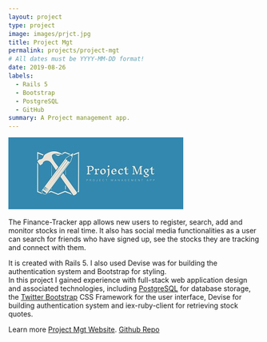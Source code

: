 ```yaml
---
layout: project
type: project
image: images/prjct.jpg
title: Project Mgt
permalink: projects/project-mgt
# All dates must be YYYY-MM-DD format!
date: 2019-08-26
labels:
  - Rails 5
  - Bootstrap
  - PostgreSQL
  - GitHub
summary: A Project management app.
---
```


<img class="ui medium right floated rounded image" src="../images/prjct2.jpg">

The Finance-Tracker app allows new users to register, search, add and monitor stocks in real time. It also has social media functionalities as a user can search for friends who have signed up, see the stocks they are tracking and connect with them.

It is created with Rails 5. I also used Devise was for building the authentication system and Bootstrap for styling.  
In this project I gained experience with full-stack web application design and associated technologies, including [PostgreSQL](https://www.postgresql.org/) for database storage, the [Twitter Bootstrap](http://getbootstrap.com/) CSS Framework for the user interface, Devise for building authentication system and iex-ruby-client for retrieving stock quotes. 
 
Learn more [Project Mgt Website](https://https://projectmanager-by-pj.herokuapp.com/).
<a href="https://https://github.com/PJMantoss/project_mgt"><i class="large github icon"></i>Github Repo</a>
